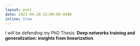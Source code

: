 ```yaml
---
layout: post
date: 2023-04-20 15:00:00-0400
inline: true
---
```


I will be defending my PhD Thesis: **Deep networks training and generalization: insights from linearization**.